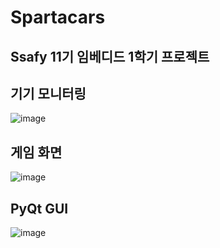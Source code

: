 # Spartacars
## Ssafy 11기 임베디드 1학기 프로젝트


## 기기 모니터링
![image](https://github.com/gun-doit/Spartacars/assets/80693289/b5e1fb39-3d83-4fc9-a9b9-0f31ea1c78b3)

## 게임 화면
![image](https://github.com/gun-doit/Spartacars/assets/80693289/75ee3f77-a16e-4f18-b3ba-1fd1dab7937e)

## PyQt GUI
![image](https://github.com/gun-doit/Spartacars/assets/80693289/da205e1d-a279-4296-bafd-39c9d5c453b2)
